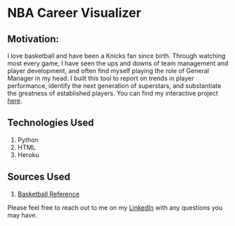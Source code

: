 # NBA Career Visualizer
## Motivation:
I love basketball and have been a Knicks fan since birth. Through watching most every game, I have seen the ups and downs of team management and player development, and often find myself playing the role of General Manager in my head. I built this tool to report on trends in player performance, identify the next generation of superstars, and substantiate the greatness of established players. You can find my interactive project [here](https://nba-career-visualizer.herokuapp.com/).
## Technologies Used
1. Python
2. HTML
3. Heroku
## Sources Used
1. [Basketball Reference](https://www.basketball-reference.com/)


Please feel free to reach out to me on my [LinkedIn](https://www.linkedin.com/in/peter-einstein-cfa/) with any questions you may have.
